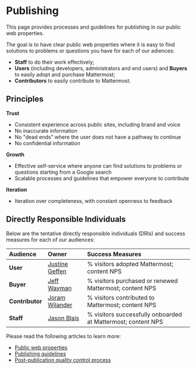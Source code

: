 # Publishing

This page provides processes and guidelines for publishing in our public web properties.

The goal is to have clear public web properties where it is easy to find solutions to problems or questions you have for each of our adiences:

* **Staff** to do their work effectively;
* **Users** \(including developers, administrators and end users\) and **Buyers** to easily adopt and purchase Mattermost;
* **Contributors** to easily contribute to Mattermost.

## Principles

**Trust**

* Consistent experience across public sites, including brand and voice
* No inaccurate information
* No "dead ends" where the user does not have a pathway to continue
* No confidential information

**Growth**

* Effective self-service where anyone can find solutions to problems or questions starting from a Google search
* Scalable processes and guidelines that empower everyone to contribute

**Iteration**

* Iteration over completeness, with constant openness to feedback

## Directly Responsible Individuals

Below are the tentative directly responsible individuals \(DRIs\) and success measures for each of our audiences:

| Audience | Owner | Success Measures |
| :--- | :--- | :--- |
| **User** | [Justine Geffen](http://github.com/justinegeffen) | % visitors adopted Mattermost; content NPS |
| **Buyer** | [Jeff Wayman](http://github.com/jwayman) | % visitors purchased or renewed Mattermost; content NPS |
| **Contributor** | [Joram Wilander](http://github.com/jwilander) | % visitors contributed to Mattermost; content NPS |
| **Staff** | [Jason Blais](http://github.com/jasonblais) | % visitors successfully onboarded at Mattermost; content NPS |

Please read the following articles to learn more:

* [Public web properties](https://handbook.mattermost.com/operations/operations/publishing/web-properties)
* [Publishing guidelines](https://handbook.mattermost.com/operations/operations/publishing/publishing-guidelines)
* [Post-publication quality control process](https://handbook.mattermost.com/operations/operations/publishing/quality-control-process)
